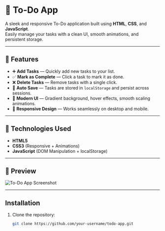 # 📝 To-Do App

A sleek and responsive To-Do application built using **HTML**, **CSS**, and **JavaScript**.  
Easily manage your tasks with a clean UI, smooth animations, and persistent storage.

---

## 🚀 Features
- ➕ **Add Tasks** — Quickly add new tasks to your list.
- ✅ **Mark as Complete** — Click a task to mark it as done.
- ❌ **Delete Tasks** — Remove tasks with a single click.
- 💾 **Auto Save** — Tasks are stored in `localStorage` and persist across sessions.
- 🎨 **Modern UI** — Gradient background, hover effects, smooth scaling animations.
- 📱 **Responsive Design** — Works seamlessly on desktop and mobile.

---

## 📂 Technologies Used
- **HTML5**  
- **CSS3** (Responsive + Animations)  
- **JavaScript** (DOM Manipulation + localStorage)

---

## 📸 Preview
![To-Do App Screenshot](images/preview.png)

---

## Installation
1. Clone the repository:
   ```bash
   git clone https://github.com/your-username/todo-app.git
